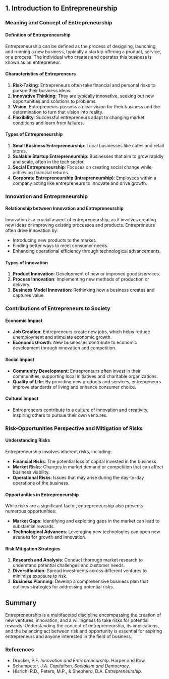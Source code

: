 
## 1. Introduction to Entrepreneurship

### Meaning and Concept of Entrepreneurship

#### Definition of Entrepreneurship
Entrepreneurship can be defined as the process of designing, launching, and running a new business, typically a startup offering a product, service, or a process. The individual who creates and operates this business is known as an entrepreneur. 

#### Characteristics of Entrepreneurs
1. **Risk-Taking**: Entrepreneurs often take financial and personal risks to pursue their business ideas.
2. **Innovative Thinking**: They are typically innovative, seeking out new opportunities and solutions to problems.
3. **Vision**: Entrepreneurs possess a clear vision for their business and the determination to turn that vision into reality.
4. **Flexibility**: Successful entrepreneurs adapt to changing market conditions and learn from failures.

#### Types of Entrepreneurship
1. **Small Business Entrepreneurship**: Local businesses like cafes and retail stores.
2. **Scalable Startup Entrepreneurship**: Businesses that aim to grow rapidly and scale, often in the tech sector.
3. **Social Entrepreneurship**: Focuses on creating social change while achieving financial returns.
4. **Corporate Entrepreneurship (Intrapreneurship)**: Employees within a company acting like entrepreneurs to innovate and drive growth.

### Innovation and Entrepreneurship

#### Relationship between Innovation and Entrepreneurship
Innovation is a crucial aspect of entrepreneurship, as it involves creating new ideas or improving existing processes and products. Entrepreneurs often drive innovation by:
- Introducing new products to the market.
- Finding better ways to meet consumer needs.
- Enhancing operational efficiency through technological advancements.

#### Types of Innovation
1. **Product Innovation**: Development of new or improved goods/services.
2. **Process Innovation**: Implementing new methods of production or delivery.
3. **Business Model Innovation**: Rethinking how a business creates and captures value.

### Contributions of Entrepreneurs to Society

#### Economic Impact
- **Job Creation**: Entrepreneurs create new jobs, which helps reduce unemployment and stimulate economic growth.
- **Economic Growth**: New businesses contribute to economic development through innovation and competition.

#### Social Impact
- **Community Development**: Entrepreneurs often invest in their communities, supporting local initiatives and charitable organizations.
- **Quality of Life**: By providing new products and services, entrepreneurs improve standards of living and enhance consumer choice.

#### Cultural Impact
- Entrepreneurs contribute to a culture of innovation and creativity, inspiring others to pursue their own ventures.

### Risk-Opportunities Perspective and Mitigation of Risks

#### Understanding Risks
Entrepreneurship involves inherent risks, including:
- **Financial Risks**: The potential loss of capital invested in the business.
- **Market Risks**: Changes in market demand or competition that can affect business viability.
- **Operational Risks**: Issues that may arise during the day-to-day operations of the business.

#### Opportunities in Entrepreneurship
While risks are a significant factor, entrepreneurship also presents numerous opportunities:
- **Market Gaps**: Identifying and exploiting gaps in the market can lead to substantial rewards.
- **Technological Advances**: Leveraging new technologies can open new avenues for growth and innovation.

#### Risk Mitigation Strategies
1. **Research and Analysis**: Conduct thorough market research to understand potential challenges and customer needs.
2. **Diversification**: Spread investments across different ventures to minimize exposure to risk.
3. **Business Planning**: Develop a comprehensive business plan that outlines strategies for addressing potential risks.


## Summary
Entrepreneurship is a multifaceted discipline encompassing the creation of new ventures, innovation, and a willingness to take risks for potential rewards. Understanding the concept of entrepreneurship, its implications, and the balancing act between risk and opportunity is essential for aspiring entrepreneurs and anyone interested in the field of business.

### References
- Drucker, P.F. *Innovation and Entrepreneurship*. Harper and Row.
- Schumpeter, J.A. *Capitalism, Socialism and Democracy*.
- Hisrich, R.D., Peters, M.P., & Shepherd, D.A. *Entrepreneurship*.